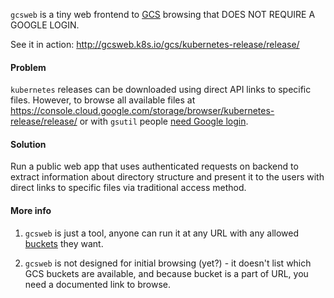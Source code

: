 `gcsweb` is a tiny web frontend to [GCS](https://cloud.google.com/storage/docs/) browsing that DOES NOT REQUIRE A GOOGLE LOGIN.

See it in action: http://gcsweb.k8s.io/gcs/kubernetes-release/release/

#### Problem

`kubernetes` releases can be downloaded using direct API links to specific
files. However, to browse all available files at
https://console.cloud.google.com/storage/browser/kubernetes-release/release/
or with `gsutil` people
[need Google login](https://cloud.google.com/storage/docs/access-public-data).

#### Solution

Run a public web app that uses authenticated requests on backend to extract
information about directory structure and present it to the users with direct
links to specific files via traditional access method.

#### More info

1. `gcsweb` is just a tool, anyone can run it at any URL with any allowed
[buckets](https://cloud.google.com/storage/docs/key-terms#buckets) they want.

2. `gcsweb` is not designed for initial browsing (yet?) - it doesn't list
which GCS buckets are available, and because bucket is a part of URL, you
need a documented link to browse.
